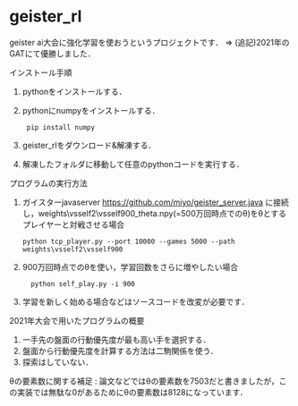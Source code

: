 # geister_rl
 geister ai大会に強化学習を使おうというプロジェクトです．
 => (追記)2021年のGATにて優勝しました．

インストール手順
 1. pythonをインストールする．
 2. pythonにnumpyをインストールする．

         pip install numpy

 4. geister_rlをダウンロード&解凍する．
 5. 解凍したフォルダに移動して任意のpythonコードを実行する．


プログラムの実行方法
 1. ガイスターjavaserver
https://github.com/miyo/geister_server.java
に接続し，weights\vsself2\vsself900_theta.npy(=500万回時点でのθ)をθとするプレイヤーと対戦させる場合

        python tcp_player.py --port 10000 --games 5000 --path weights\vsself2\vsself900

 2. 900万回時点でのθを使い，学習回数をさらに増やしたい場合
    
          python self_play.py -i 900
          
 3. 学習を新しく始める場合などはソースコードを改変が必要です．

2021年大会で用いたプログラムの概要
1. 一手先の盤面の行動優先度が最も高い手を選択する．
2. 盤面から行動優先度を計算する方法は二駒関係を使う．
3. 探索はしていない．


θの要素数に関する補足 : 論文などではθの要素数を7503だと書きましたが，この実装では無駄な0があるためにθの要素数は8128になっています．
